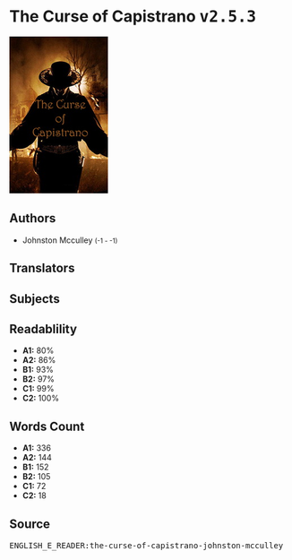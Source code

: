 # The Curse of Capistrano <kbd>v2.5.3</kbd>

![](./cover.medium.jpg "")

## Authors


 - Johnston Mcculley <small>(-1 - -1)</small>

## Translators



## Subjects



## Readablility


 - **A1:** 80%
 - **A2:** 86%
 - **B1:** 93%
 - **B2:** 97%
 - **C1:** 99%
 - **C2:** 100%

## Words Count


 - **A1:** 336
 - **A2:** 144
 - **B1:** 152
 - **B2:** 105
 - **C1:** 72
 - **C2:** 18

## Source


<kbd>ENGLISH_E_READER:the-curse-of-capistrano-johnston-mcculley</kbd>

